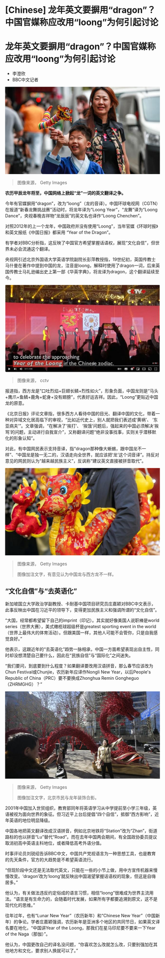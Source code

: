 # [Chinese] 龙年英文要摒用“dragon”？中国官媒称应改用“loong”为何引起讨论

#  龙年英文要摒用“dragon”？中国官媒称应改用“loong”为何引起讨论

  * 李澄欣 
  * BBC中文记者 


![龙年](_132602257_gettyimages-1997153061.jpg)

> 图像来源，  Getty Images

**农历甲辰龙年将至，中国网络上掀起“龙”一词的英文翻译之争。**

今年有官媒摒用“dragon”，改为“loong”（龙的音译）。中国环球电视网（CGTN）在报道“新春龙舞挑战赛”活动时，将龙年译为“Loong Year”，“龙舞”译为“Loong Dance”，央视春晚吉祥物“龙辰辰”的英文名也译作“Loong Chenchen”。

对照2012年的上一个龙年，中国政府并没有使用“Loong”，当年官媒《环球时报》和英文报纸《中国日报》都采用 “Year of the Dragon”。

有学者对BBC分析指，这反映了中国官方希望掌握话语权，展现“文化自信”，但世界未必会流通这个翻译。

央视网引述北京外国语大学英语学院副院长彭萍教授指，19世纪初，英国传教士马什曼在著作中提到中国的龙，注音是loong，解释时使用了dragon一词，后来英国传教士马礼逊编出史上第一部《华英字典》，将龙译为dragon，这个翻译延续至今。

![.](_132602658_89a3e0ca-8d9d-462c-b63c-0fedd9ab31ff.jpg)

> 图像来源，  cctv

报道指，西方龙是“口吐烈焰+巨翅长鳞+烈性如火”，形象负面，中国龙则是“马头+鹰爪+鱼鳞+鹿角+蛇身+没有翅膀”，代表好运吉祥。因此，“Loong”更贴近中国龙的原意。

《北京日报》评论文章指，很多西方人看待中国的目光、翻译中国的文化，带着一种对异域文化居高临下的审视，“比如近代史上，别人就把我们表述成‘黄祸’、 ‘东亚病夫’”。文章强调，“在解决了‘挨打’、 ‘挨饿’问题后，强起来的中国必须解决‘挨骂’的问题，主动进行自我宣介”，又称翻译问题“绝非没事找事，实则关乎潜移默化的形象认知”。

对此，有中国网民表示支持音译，指“dragon那种像大蜥蜴，跟中国龙不一样”、“中国龙是独一无二的，汉语走向全世界，就应该把‘龙’这个词音译”。持反对意见的网民则认为“越来越民族主义”，反讽称“建议英文直接被拼音取代”。

![龙年](_132602262_gettyimages-1988743862.jpg)

> 图像来源，  Getty Images
>
> 图像加注文字，有意见认为中国龙与西方龙不一样。

##  “文化自信”与“去英语化”

新加坡国立大学政治学副教授、卡耐基中国项目研究员庄嘉颖对BBC中文表示，此事反映出中国在习近平的领导下，变得更加民族主义和强调所谓的“文化自信”。

“大国，经常都希望留下自己的imprint（印记）。其实就好像美国人说职棒是world series（世界大赛），美式橄榄球超级杯是greatest sporting event in the world（世界上最伟大的体育活动）。但跟美国一样，其他人可能不会管你，只是自我感觉良好。”

他表示，这跟近年的“去英语化”趋势一脉相承，中国一方面希望表现出自主性，同时却没想清楚自己要什么，因此在“民族自信”与“国际化”之间迷失。

“我们要问，到底要到什么程度？如果翻译要改用汉语拼音，那么春节应该改为Chun Festival或Chunjie，农历新年应译作Nongli New Year，以后People's Republic of China（PRC）要不要换成Zhonghua Remin Gongheguo（ZHRMGHG）？”

![北京市民与龙年装饰合影](_132602260_gettyimages-1983635198.jpg)

> 图像来源，  Getty Images
>
> 图像加注文字，北京市民与龙年装饰合影。

2001年中国加入世贸组织，教育部同年将英语学习从中学提前至小学三年级，英语被视为面向世界的象征。但习近平上台后提倡“四个自信”，抵御“西方影响”，近年英语的地位明显降级。

中国各地把英文翻译改成汉语拼音，例如北京地铁将“Station”改为“Zhan”，街道路标的也以拼音“Lu”替代“Road”。而在去年中国两会期间，有全国政协委员提议取消初高中英语主科地位，或者降低高考外语分值。

时事评论员刘锐绍告诉BBC中文，中国共产党视语言为一种思想工具，也是教育的先天条件，官方的大趋势是不希望英语流行。

“但现阶段中文还是无法取代英文，只能在一些的小节上做，用中方宣传机器来慢慢改变。‘dragon’改为‘loong’就反映出中国渴望掌握话语权的现象，但这是自嗨居多。”

他认为，有关做法违反约定俗成的语言习惯，相信“loong”很难成为世界主流用法。“语言是有生命力的，会随着时代发展，如果所有字都要追溯到原文，这不是现代化的思维。”

往年过年，也有“Lunar New Year”（农历新年）和“Chinese New Year”（中国新年）的争论。学者庄嘉颖强调，农历新年是亚洲多个地区的共同节日，如果英文译名要在地化，“中国讲Year of the Loong，那我们在星马印尼要不要来一下Year of the Naga（那伽）”。

他认为，中国更改自己的译名没问题，“你喜欢怎么改就怎么改，只要别强加在其他地方和文化，要求别人换就可以了。”


